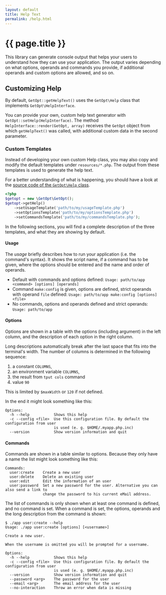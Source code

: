 ```yaml
---
layout: default
title: Help Text
permalink: /help.html
---
```

# {{ page.title }}

This library can generate console output that helps your users to understand how they can use your application.
The output varies depending on what options, operands and commands you provide, if additional operands and
custom options are allowed, and so on.

## Customizing Help

By default, `GetOpt::getHelpText()` uses the `GetOpt\Help` class that implements `GetOpt\HelpInterface`.

You can provide your own, custom help text generator with `GetOpt::setHelp(HelpInterface)`.
The method `HelpInterface::render(GetOpt, array)` receives the `GetOpt` object from which
`getHelpText()` was called, with additional custom data in the second parameter.

### Custom Templates

Instead of developing your own custom Help class, you may also copy and modify
the default templates under `resources/*.php`. The output from these templates
is used to generate the help text.

For a better understanding of what is happening, you should have a look at
the [source code of the `GetOpt\Help` class](https://github.com/getopt-php/getopt-php/blob/master/src/Help.php).

```php
<?php
$getopt = new \GetOpt\GetOpt();
$getopt->getHelp()
    ->setUsageTemplate('path/to/my/usageTemplate.php')
    ->setOptionsTemplate('path/to/my/optionsTemplate.php')
    ->setCommandsTemplate('path/to/my/commandsTemplate.php');
```

In the following sections, you will find a complete description of the three
templates, and what they are showing by default.

#### Usage

The _usage_ briefly describes how to run your application (i.e. the command's syntax).
It shows the script name, if a command has to be given,
where the options should be entered and the name and order of operands.

 - Default with commands and options defined:
   `Usage: path/to/app <command> [options] [operands]`
 - Command `make:config` is given, options are defined, strict operands with operand `file` defined:
   `Usage: path/to/app make:config [options] <file>`
 - No commands, options and operands defined and strict operands:
   `Usage: path/to/app`

#### Options

Options are shown in a table with the options (including argument) in the left column, and
the description of each option in the right column.

Long descriptions automatically break after the last space that fits into the
terminal's width. The number of columns is determined in the following sequence:

1. a constant `COLUMNS`,
2. an environment variable `COLUMNS`,
3. the result from `tput cols` command
4. value `90`

This is limited by `$maxWidth` or `120` if not defined.

In the end it might look something like this:

```
Options:
  -h --help           Shows this help
  -c --config <file>  Use this configuration file. By default the configuration from user
                      is used (e. g. $HOME/.myapp.php.inc)
  --version           Show version information and quit
```

#### Commands

Commands are shown in a table similar to options. Because they only have a name the list might look something
like this:

```
Commands:
  user:create    Create a new user
  user:delete    Delete an existing user
  user:edit      Edit the information of an user
  user:password  Set a new password for the user. Alternative you can also send a link to
                 change the password to his current eMail address.
```

The list of commands is only shown when at least one command is defined, and no command is set. When a command is set, the
options, operands and the long description from the command is shown:

```console
$ ./app user:create --help
Usage: ./app user:create [options] [<username>]

Create a new user.

When the username is omitted you will be prompted for a username.

Options:
  -h --help           Shows this help
  -c --config <file>  Use this configuration file. By default the configuration from user
                      is used (e. g. $HOME/.myapp.php.inc)
  --version           Show version information and quit
  --password <arg>    The password for the user
  --email <arg>       The email address for the user
  --no-interaction    Throw an error when data is missing
```
